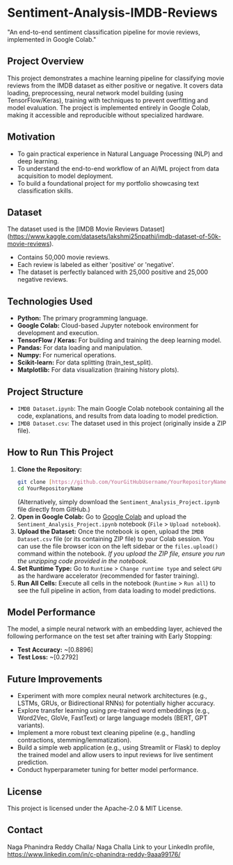 # Sentiment-Analysis-IMDB-Reviews
"An end-to-end sentiment classification pipeline for movie reviews, implemented in Google Colab."

## Project Overview
This project demonstrates a machine learning pipeline for classifying movie reviews from the IMDB dataset as either positive or negative. It covers data loading, preprocessing, neural network model building (using TensorFlow/Keras), training with techniques to prevent overfitting and model evaluation. The project is implemented entirely in Google Colab, making it accessible and reproducible without specialized hardware.

## Motivation
- To gain practical experience in Natural Language Processing (NLP) and deep learning.
- To understand the end-to-end workflow of an AI/ML project from data acquisition to model deployment.
- To build a foundational project for my portfolio showcasing text classification skills.

## Dataset
The dataset used is the [IMDB Movie Reviews Dataset] (https://www.kaggle.com/datasets/lakshmi25npathi/imdb-dataset-of-50k-movie-reviews).
- Contains 50,000 movie reviews.
- Each review is labeled as either 'positive' or 'negative'.
- The dataset is perfectly balanced with 25,000 positive and 25,000 negative reviews.

## Technologies Used
- **Python:** The primary programming language.
- **Google Colab:** Cloud-based Jupyter notebook environment for development and execution.
- **TensorFlow / Keras:** For building and training the deep learning model.
- **Pandas:** For data loading and manipulation.
- **Numpy:** For numerical operations.
- **Scikit-learn:** For data splitting (train_test_split).
- **Matplotlib:** For data visualization (training history plots).

## Project Structure
- `IMDB Dataset.ipynb`: The main Google Colab notebook containing all the code, explanations, and results from data loading to model prediction.
- `IMDB Dataset.csv`: The dataset used in this project (originally inside a ZIP file).

## How to Run This Project
1.  **Clone the Repository:**
    ```bash
    git clone [https://github.com/YourGitHubUsername/YourRepositoryName.git](https://github.com/YourGitHubUsername/YourRepositoryName.git)
    cd YourRepositoryName
    ```
    (Alternatively, simply download the `Sentiment_Analysis_Project.ipynb` file directly from GitHub.)
2.  **Open in Google Colab:** Go to [Google Colab](https://colab.research.google.com/) and upload the `Sentiment_Analysis_Project.ipynb` notebook (`File` > `Upload notebook`).
3.  **Upload the Dataset:** Once the notebook is open, upload the `IMDB Dataset.csv` file (or its containing ZIP file) to your Colab session. You can use the file browser icon on the left sidebar or the `files.upload()` command within the notebook.
    *If you upload the ZIP file, ensure you run the unzipping code provided in the notebook.*
4.  **Set Runtime Type:** Go to `Runtime` > `Change runtime type` and select `GPU` as the hardware accelerator (recommended for faster training).
5.  **Run All Cells:** Execute all cells in the notebook (`Runtime` > `Run all`) to see the full pipeline in action, from data loading to model predictions.

## Model Performance
The model, a simple neural network with an embedding layer, achieved the following performance on the test set after training with Early Stopping:
- **Test Accuracy:** ~[0.8896]
- **Test Loss:** ~[0.2792]

## Future Improvements
- Experiment with more complex neural network architectures (e.g., LSTMs, GRUs, or Bidirectional RNNs) for potentially higher accuracy.
- Explore transfer learning using pre-trained word embeddings (e.g., Word2Vec, GloVe, FastText) or large language models (BERT, GPT variants).
- Implement a more robust text cleaning pipeline (e.g., handling contractions, stemming/lemmatization).
- Build a simple web application (e.g., using Streamlit or Flask) to deploy the trained model and allow users to input reviews for live sentiment prediction.
- Conduct hyperparameter tuning for better model performance.

## License
This project is licensed under the Apache-2.0 & MIT License.

## Contact
Naga Phanindra Reddy Challa/ Naga Challa
Link to your LinkedIn profile, https://www.linkedin.com/in/c-phanindra-reddy-9aaa99176/
